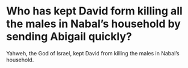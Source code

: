 # Who has kept David form killing all the males in Nabal’s household by sending Abigail quickly?

Yahweh, the God of Israel, kept David from killing the males in Nabal’s household.
